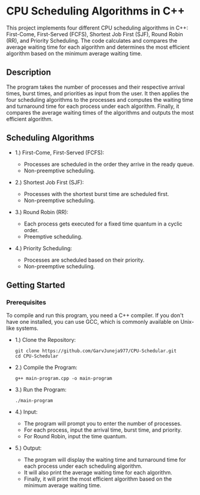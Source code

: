 # CPU Scheduling Algorithms in C++
This project implements four different CPU scheduling algorithms in C++: First-Come, First-Served (FCFS), Shortest Job First (SJF), Round Robin (RR), and Priority Scheduling. The code calculates and compares the average waiting time for each algorithm and determines the most efficient algorithm based on the minimum average waiting time.

## Description
The program takes the number of processes and their respective arrival times, burst times, and priorities as input from the user. It then applies the four scheduling algorithms to the processes and computes the waiting time and turnaround time for each process under each algorithm. Finally, it compares the average waiting times of the algorithms and outputs the most efficient algorithm.

## Scheduling Algorithms
- 1.) First-Come, First-Served (FCFS):

  - Processes are scheduled in the order they arrive in the ready queue.
  - Non-preemptive scheduling.
- 2.) Shortest Job First (SJF):

  - Processes with the shortest burst time are scheduled first.
  - Non-preemptive scheduling.
- 3.) Round Robin (RR):

  - Each process gets executed for a fixed time quantum in a cyclic order.
  - Preemptive scheduling.
- 4.) Priority Scheduling:

  - Processes are scheduled based on their priority.
  - Non-preemptive scheduling.

## Getting Started
### Prerequisites
To compile and run this program, you need a C++ compiler. If you don't have one installed, you can use GCC, which is commonly available on Unix-like systems.
- 1.) Clone the Repository:
  ```
  git clone https://github.com/GarvJuneja977/CPU-Schedular.git
  cd CPU-Schedular 
- 2.) Compile the Program:
  ```
  g++ main-program.cpp -o main-program
- 3.) Run the Program:
  ```
  ./main-program
- 4.) Input:

  - The program will prompt you to enter the number of processes.
  - For each process, input the arrival time, burst time, and priority.
  - For Round Robin, input the time quantum.
- 5.) Output:

  - The program will display the waiting time and turnaround time for each process under each scheduling algorithm.
  - It will also print the average waiting time for each algorithm.
  - Finally, it will print the most efficient algorithm based on the minimum average waiting time.
## 
